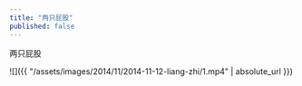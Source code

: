 ```yaml
---
title: "两只屁股"
published: false
---
```

两只屁股



![]({{ "/assets/images/2014/11/2014-11-12-liang-zhi/1.mp4" | absolute_url }})
